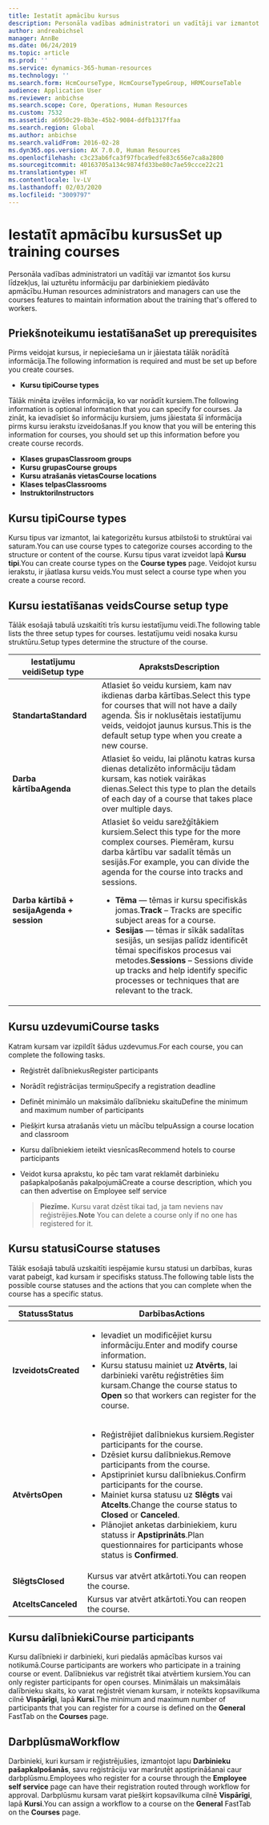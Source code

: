 ```yaml
---
title: Iestatīt apmācību kursus
description: Personāla vadības administratori un vadītāji var izmantot šos kursu līdzekļus, lai uzturētu informāciju par darbiniekiem piedāvāto apmācību.
author: andreabichsel
manager: AnnBe
ms.date: 06/24/2019
ms.topic: article
ms.prod: ''
ms.service: dynamics-365-human-resources
ms.technology: ''
ms.search.form: HcmCourseType, HcmCourseTypeGroup, HRMCourseTable
audience: Application User
ms.reviewer: anbichse
ms.search.scope: Core, Operations, Human Resources
ms.custom: 7532
ms.assetid: a6950c29-8b3e-45b2-9084-ddfb1317ffaa
ms.search.region: Global
ms.author: anbichse
ms.search.validFrom: 2016-02-28
ms.dyn365.ops.version: AX 7.0.0, Human Resources
ms.openlocfilehash: c3c23ab6fca3f97fbca9edfe83c656e7ca8a2800
ms.sourcegitcommit: 40163705a134c9874fd33be80c7ae59ccce22c21
ms.translationtype: HT
ms.contentlocale: lv-LV
ms.lasthandoff: 02/03/2020
ms.locfileid: "3009797"
---
```

# <a name="set-up-training-courses"></a><span data-ttu-id="ed102-103">Iestatīt apmācību kursus</span><span class="sxs-lookup"><span data-stu-id="ed102-103">Set up training courses</span></span>

<span data-ttu-id="ed102-104">Personāla vadības administratori un vadītāji var izmantot šos kursu līdzekļus, lai uzturētu informāciju par darbiniekiem piedāvāto apmācību.</span><span class="sxs-lookup"><span data-stu-id="ed102-104">Human resources administrators and managers can use the courses features to maintain information about the training that's offered to workers.</span></span>

 <a name="set-up-prerequisites"></a><span data-ttu-id="ed102-105">Priekšnoteikumu iestatīšana</span><span class="sxs-lookup"><span data-stu-id="ed102-105">Set up prerequisites</span></span>
---------------------

<span data-ttu-id="ed102-106">Pirms veidojat kursus, ir nepieciešama un ir jāiestata tālāk norādītā informācija.</span><span class="sxs-lookup"><span data-stu-id="ed102-106">The following information is required and must be set up before you create courses.</span></span>
-   <span data-ttu-id="ed102-107">**Kursu tipi**</span><span class="sxs-lookup"><span data-stu-id="ed102-107">**Course types**</span></span>

<span data-ttu-id="ed102-108">Tālāk minēta izvēles informācija, ko var norādīt kursiem.</span><span class="sxs-lookup"><span data-stu-id="ed102-108">The following information is optional information that you can specify for courses.</span></span> <span data-ttu-id="ed102-109">Ja zināt, ka ievadīsiet šo informāciju kursiem, jums jāiestata šī informācija pirms kursu ierakstu izveidošanas.</span><span class="sxs-lookup"><span data-stu-id="ed102-109">If you know that you will be entering this information for courses, you should set up this information before you create course records.</span></span>
-   <span data-ttu-id="ed102-110">**Klases grupas**</span><span class="sxs-lookup"><span data-stu-id="ed102-110">**Classroom groups**</span></span>
-   <span data-ttu-id="ed102-111">**Kursu grupas**</span><span class="sxs-lookup"><span data-stu-id="ed102-111">**Course groups**</span></span>
-   <span data-ttu-id="ed102-112">**Kursu atrašanās vietas**</span><span class="sxs-lookup"><span data-stu-id="ed102-112">**Course locations**</span></span>
-   <span data-ttu-id="ed102-113">**Klases telpas**</span><span class="sxs-lookup"><span data-stu-id="ed102-113">**Classrooms**</span></span>
-   <span data-ttu-id="ed102-114">**Instruktori**</span><span class="sxs-lookup"><span data-stu-id="ed102-114">**Instructors**</span></span>

## <a name="course-types"></a><span data-ttu-id="ed102-115">Kursu tipi</span><span class="sxs-lookup"><span data-stu-id="ed102-115">Course types</span></span>
<span data-ttu-id="ed102-116">Kursu tipus var izmantot, lai kategorizētu kursus atbilstoši to struktūrai vai saturam.</span><span class="sxs-lookup"><span data-stu-id="ed102-116">You can use course types to categorize courses according to the structure or content of the course.</span></span> <span data-ttu-id="ed102-117">Kursu tipus varat izveidot lapā **Kursu tipi**.</span><span class="sxs-lookup"><span data-stu-id="ed102-117">You can create course types on the **Course types** page.</span></span> <span data-ttu-id="ed102-118">Veidojot kursu ierakstu, ir jāatlasa kursu veids.</span><span class="sxs-lookup"><span data-stu-id="ed102-118">You must select a course type when you create a course record.</span></span>

## <a name="course-setup-type"></a><span data-ttu-id="ed102-119">Kursu iestatīšanas veids</span><span class="sxs-lookup"><span data-stu-id="ed102-119">Course setup type</span></span>
<span data-ttu-id="ed102-120">Tālāk esošajā tabulā uzskaitīti trīs kursu iestatījumu veidi.</span><span class="sxs-lookup"><span data-stu-id="ed102-120">The following table lists the three setup types for courses.</span></span> <span data-ttu-id="ed102-121">Iestatījumu veidi nosaka kursu struktūru.</span><span class="sxs-lookup"><span data-stu-id="ed102-121">Setup types determine the structure of the course.</span></span>

<table>
<thead>
<tr class="header">
<th><span data-ttu-id="ed102-122">Iestatījumu veidi</span><span class="sxs-lookup"><span data-stu-id="ed102-122">Setup type</span></span></th>
<th><span data-ttu-id="ed102-123">Apraksts</span><span class="sxs-lookup"><span data-stu-id="ed102-123">Description</span></span></th>
</tr>
</thead>
<tbody>
<tr class="odd">
<td><span data-ttu-id="ed102-124"><strong>Standarta</strong></span><span class="sxs-lookup"><span data-stu-id="ed102-124"><strong>Standard</strong></span></span></td>
<td><span data-ttu-id="ed102-125">Atlasiet šo veidu kursiem, kam nav ikdienas darba kārtības.</span><span class="sxs-lookup"><span data-stu-id="ed102-125">Select this type for courses that will not have a daily agenda.</span></span> <span data-ttu-id="ed102-126">Šis ir noklusētais iestatījumu veids, veidojot jaunus kursus.</span><span class="sxs-lookup"><span data-stu-id="ed102-126">This is the default setup type when you create a new course.</span></span></td>
</tr>
<tr class="even">
<td><span data-ttu-id="ed102-127"><strong>Darba kārtība</strong></span><span class="sxs-lookup"><span data-stu-id="ed102-127"><strong>Agenda</strong></span></span></td>
<td><span data-ttu-id="ed102-128">Atlasiet šo veidu, lai plānotu katras kursa dienas detalizēto informāciju tādam kursam, kas notiek vairākas dienas.</span><span class="sxs-lookup"><span data-stu-id="ed102-128">Select this type to plan the details of each day of a course that takes place over multiple days.</span></span></td>
</tr>
<tr class="odd">
<td><span data-ttu-id="ed102-129"><strong>Darba kārtībā + sesija</strong></span><span class="sxs-lookup"><span data-stu-id="ed102-129"><strong>Agenda + session</strong></span></span></td>
<td><span data-ttu-id="ed102-130">Atlasiet šo veidu sarežģītākiem kursiem.</span><span class="sxs-lookup"><span data-stu-id="ed102-130">Select this type for the more complex courses.</span></span> <span data-ttu-id="ed102-131">Piemēram, kursu darba kārtību var sadalīt tēmās un sesijās.</span><span class="sxs-lookup"><span data-stu-id="ed102-131">For example, you can divide the agenda for the course into tracks and sessions.</span></span>
<ul>
<li><span data-ttu-id="ed102-132"><strong>Tēma</strong> — tēmas ir kursu specifiskās jomas.</span><span class="sxs-lookup"><span data-stu-id="ed102-132"><strong>Track</strong> – Tracks are specific subject areas for a course.</span></span></li>
<li><span data-ttu-id="ed102-133"><strong>Sesijas</strong> — tēmas ir sīkāk sadalītas sesijās, un sesijas palīdz identificēt tēmai specifiskos procesus vai metodes.</span><span class="sxs-lookup"><span data-stu-id="ed102-133"><strong>Sessions</strong> – Sessions divide up tracks and help identify specific processes or techniques that are relevant to the track.</span></span></li>
</ul></td>
</tr>
</tbody>
</table>

## <a name="course-tasks"></a><span data-ttu-id="ed102-134">Kursu uzdevumi</span><span class="sxs-lookup"><span data-stu-id="ed102-134">Course tasks</span></span>
<span data-ttu-id="ed102-135">Katram kursam var izpildīt šādus uzdevumus.</span><span class="sxs-lookup"><span data-stu-id="ed102-135">For each course, you can complete the following tasks.</span></span>
- <span data-ttu-id="ed102-136">Reģistrēt dalībniekus</span><span class="sxs-lookup"><span data-stu-id="ed102-136">Register participants</span></span>
- <span data-ttu-id="ed102-137">Norādīt reģistrācijas termiņu</span><span class="sxs-lookup"><span data-stu-id="ed102-137">Specify a registration deadline</span></span>
- <span data-ttu-id="ed102-138">Definēt minimālo un maksimālo dalībnieku skaitu</span><span class="sxs-lookup"><span data-stu-id="ed102-138">Define the minimum and maximum number of participants</span></span>
- <span data-ttu-id="ed102-139">Piešķirt kursa atrašanās vietu un mācību telpu</span><span class="sxs-lookup"><span data-stu-id="ed102-139">Assign a course location and classroom</span></span>
- <span data-ttu-id="ed102-140">Kursu dalībniekiem ieteikt viesnīcas</span><span class="sxs-lookup"><span data-stu-id="ed102-140">Recommend hotels to course participants</span></span>
- <span data-ttu-id="ed102-141">Veidot kursa aprakstu, ko pēc tam varat reklamēt darbinieku pašapkalpošanās pakalpojumā</span><span class="sxs-lookup"><span data-stu-id="ed102-141">Create a course description, which you can then advertise on Employee self service</span></span>

  ><span data-ttu-id="ed102-142">**Piezīme.** Kursu varat dzēst tikai tad, ja tam neviens nav reģistrējies.</span><span class="sxs-lookup"><span data-stu-id="ed102-142">**Note** You can delete a course only if no one has registered for it.</span></span> 

## <a name="course-statuses"></a><span data-ttu-id="ed102-143">Kursu statusi</span><span class="sxs-lookup"><span data-stu-id="ed102-143">Course statuses</span></span>
<span data-ttu-id="ed102-144">Tālāk esošajā tabulā uzskaitīti iespējamie kursu statusi un darbības, kuras varat pabeigt, kad kursam ir specifisks statuss.</span><span class="sxs-lookup"><span data-stu-id="ed102-144">The following table lists the possible course statuses and the actions that you can complete when the course has a specific status.</span></span>

<table>
<thead>
<tr class="header">
<th><span data-ttu-id="ed102-145">Statuss</span><span class="sxs-lookup"><span data-stu-id="ed102-145">Status</span></span></th>
<th><span data-ttu-id="ed102-146">Darbības</span><span class="sxs-lookup"><span data-stu-id="ed102-146">Actions</span></span></th>
</tr>
</thead>
<tbody>
<tr class="odd">
<td><span data-ttu-id="ed102-147"><strong>Izveidots</strong></span><span class="sxs-lookup"><span data-stu-id="ed102-147"><strong>Created</strong></span></span></td>
<td><ul>
<li><span data-ttu-id="ed102-148">Ievadiet un modificējiet kursu informāciju.</span><span class="sxs-lookup"><span data-stu-id="ed102-148">Enter and modify course information.</span></span></li>
<li><span data-ttu-id="ed102-149">Kursu statusu mainiet uz <strong>Atvērts</strong>, lai darbinieki varētu reģistrēties šim kursam.</span><span class="sxs-lookup"><span data-stu-id="ed102-149">Change the course status to <strong>Open</strong> so that workers can register for the course.</span></span></li>
</ul></td>
</tr>
<tr class="even">
<td><span data-ttu-id="ed102-150"><strong>Atvērts</strong></span><span class="sxs-lookup"><span data-stu-id="ed102-150"><strong>Open</strong></span></span></td>
<td><ul>
<li><span data-ttu-id="ed102-151">Reģistrējiet dalībniekus kursiem.</span><span class="sxs-lookup"><span data-stu-id="ed102-151">Register participants for the course.</span></span></li>
<li><span data-ttu-id="ed102-152">Dzēsiet kursu dalībniekus.</span><span class="sxs-lookup"><span data-stu-id="ed102-152">Remove participants from the course.</span></span></li>
<li><span data-ttu-id="ed102-153">Apstipriniet kursu dalībniekus.</span><span class="sxs-lookup"><span data-stu-id="ed102-153">Confirm participants for the course.</span></span></li>
<li><span data-ttu-id="ed102-154">Mainiet kursa statusu uz <strong>Slēgts</strong> vai <strong>Atcelts</strong>.</span><span class="sxs-lookup"><span data-stu-id="ed102-154">Change the course status to <strong>Closed</strong> or <strong>Canceled</strong>.</span></span></li>
<li><span data-ttu-id="ed102-155">Plānojiet anketas darbiniekiem, kuru statuss ir <strong>Apstiprināts</strong>.</span><span class="sxs-lookup"><span data-stu-id="ed102-155">Plan questionnaires for participants whose status is <strong>Confirmed</strong>.</span></span></li>
</ul></td>
</tr>
<tr class="odd">
<td><span data-ttu-id="ed102-156"><strong>Slēgts</strong></span><span class="sxs-lookup"><span data-stu-id="ed102-156"><strong>Closed</strong></span></span></td>
<td><span data-ttu-id="ed102-157">Kursus var atvērt atkārtoti.</span><span class="sxs-lookup"><span data-stu-id="ed102-157">You can reopen the course.</span></span></td>
</tr>
<tr class="even">
<td><span data-ttu-id="ed102-158"><strong>Atcelts</strong></span><span class="sxs-lookup"><span data-stu-id="ed102-158"><strong>Canceled</strong></span></span></td>
<td><span data-ttu-id="ed102-159">Kursus var atvērt atkārtoti.</span><span class="sxs-lookup"><span data-stu-id="ed102-159">You can reopen the course.</span></span></td>
</tr>
</tbody>
</table>

## <a name="course-participants"></a><span data-ttu-id="ed102-160">Kursu dalībnieki</span><span class="sxs-lookup"><span data-stu-id="ed102-160">Course participants</span></span>
<span data-ttu-id="ed102-161">Kursu dalībnieki ir darbinieki, kuri piedalās apmācības kursos vai notikumā.</span><span class="sxs-lookup"><span data-stu-id="ed102-161">Course participants are workers who participate in a training course or event.</span></span> <span data-ttu-id="ed102-162">Dalībniekus var reģistrēt tikai atvērtiem kursiem.</span><span class="sxs-lookup"><span data-stu-id="ed102-162">You can only register participants for open courses.</span></span> <span data-ttu-id="ed102-163">Minimālais un maksimālais dalībnieku skaits, ko varat reģistrēt vienam kursam, ir noteikts kopsavilkuma cilnē **Vispārīgi**, lapā **Kursi**.</span><span class="sxs-lookup"><span data-stu-id="ed102-163">The minimum and maximum number of participants that you can register for a course is defined on the **General** FastTab on the **Courses** page.</span></span>

<a name="workflow"></a><span data-ttu-id="ed102-164">Darbplūsma</span><span class="sxs-lookup"><span data-stu-id="ed102-164">Workflow</span></span>
--------

<span data-ttu-id="ed102-165">Darbinieki, kuri kursam ir reģistrējušies, izmantojot lapu **Darbinieku pašapkalpošanās**, savu reģistrāciju var maršrutēt apstiprināšanai caur darbplūsmu.</span><span class="sxs-lookup"><span data-stu-id="ed102-165">Employees who register for a course through the **Employee self service** page can have their registration routed through workflow for approval.</span></span> <span data-ttu-id="ed102-166">Darbplūsmu kursam varat piešķirt kopsavilkuma cilnē **Vispārīgi**, lapā **Kursi**.</span><span class="sxs-lookup"><span data-stu-id="ed102-166">You can assign a workflow to a course on the **General** FastTab on the **Courses** page.</span></span>





